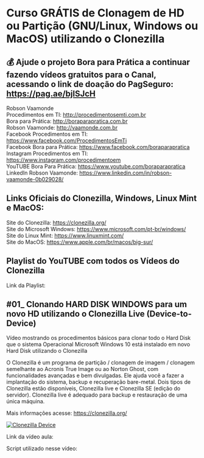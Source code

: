 # Curso GRÁTIS de Clonagem de HD ou Partição (GNU/Linux, Windows ou MacOS) utilizando o Clonezilla

## 💰 Ajude o projeto Bora para Prática a continuar fazendo vídeos gratuitos para o Canal, acessando o link de doação do PagSeguro: https://pag.ae/bjlSJcH

Robson Vaamonde<br>
Procedimentos em TI: http://procedimentosemti.com.br<br>
Bora para Prática: http://boraparapratica.com.br<br>
Robson Vaamonde: http://vaamonde.com.br<br>
Facebook Procedimentos em TI: https://www.facebook.com/ProcedimentosEmTi<br>
Facebook Bora para Prática: https://www.facebook.com/boraparapratica<br>
Instagram Procedimentos em TI: https://www.instagram.com/procedimentoem<br>
YouTUBE Bora Para Prática: https://www.youtube.com/boraparapratica<br>
LinkedIn Robson Vaamonde: https://www.linkedin.com/in/robson-vaamonde-0b029028/<br>

## **Links Oficiais do Clonezilla, Windows, Linux Mint e MacOS:**
Site do Clonezilla: https://clonezilla.org/<br>
Site do Microsoft Windows: https://www.microsoft.com/pt-br/windows/<br>
Site do Linux Mint: https://www.linuxmint.com/​<br>
Site do MacOS: https://www.apple.com/br/macos/big-sur/

## **Playlist do YouTUBE com todos os Vídeos do Clonezilla**
Link da Playlist: 

## **#01_ Clonando HARD DISK WINDOWS para um novo HD utilizando o Clonezilla Live (Device-to-Device)**

Vídeo mostrando os procedimentos básicos para clonar todo o Hard Disk que o sistema Operacional Microsoft Windows 10 está instalado em novo Hard Disk utilizando o Clonezilla 

O Clonezilla é um programa de partição / clonagem de imagem / clonagem semelhante ao Acronis True Image ou ao Norton Ghost, com funcionalidades avançadas e bem divulgadas. Ele ajuda você a fazer a implantação do sistema, backup e recuperação bare-metal. Dois tipos de Clonezilla estão disponíveis, Clonezilla live e Clonezilla SE (edição do servidor). Clonezilla live é adequado para backup e restauração de uma única máquina.

Mais informações acesse: https://clonezilla.org/<br>

[![Clonezilla Device](http://img.youtube.com/vi/1xPJ9aXcmvc/0.jpg)]( "Device-to-Device")

Link da vídeo aula: 

Script utilizado nesse vídeo: 
